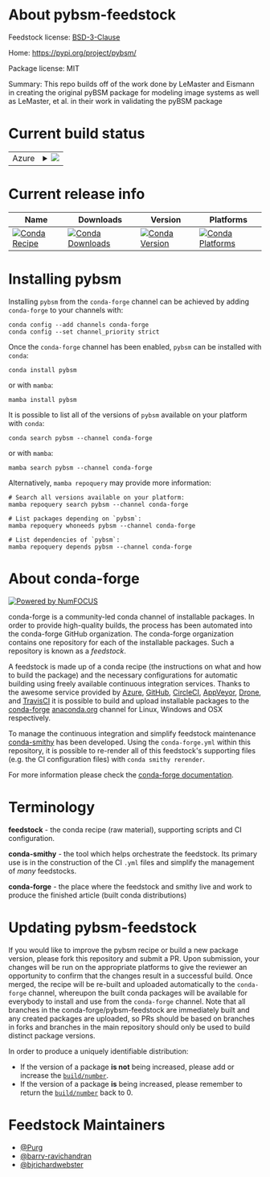 About pybsm-feedstock
=====================

Feedstock license: [BSD-3-Clause](https://github.com/conda-forge/pybsm-feedstock/blob/main/LICENSE.txt)

Home: https://pypi.org/project/pybsm/

Package license: MIT

Summary: This repo builds off of the work done by LeMaster and Eismann in creating the original pyBSM package for modeling image systems as well as LeMaster, et al. in their work in validating the pyBSM package

Current build status
====================


<table>
    
  <tr>
    <td>Azure</td>
    <td>
      <details>
        <summary>
          <a href="https://dev.azure.com/conda-forge/feedstock-builds/_build/latest?definitionId=20945&branchName=main">
            <img src="https://dev.azure.com/conda-forge/feedstock-builds/_apis/build/status/pybsm-feedstock?branchName=main">
          </a>
        </summary>
        <table>
          <thead><tr><th>Variant</th><th>Status</th></tr></thead>
          <tbody><tr>
              <td>linux_64_python3.10.____cpython</td>
              <td>
                <a href="https://dev.azure.com/conda-forge/feedstock-builds/_build/latest?definitionId=20945&branchName=main">
                  <img src="https://dev.azure.com/conda-forge/feedstock-builds/_apis/build/status/pybsm-feedstock?branchName=main&jobName=linux&configuration=linux%20linux_64_python3.10.____cpython" alt="variant">
                </a>
              </td>
            </tr><tr>
              <td>linux_64_python3.11.____cpython</td>
              <td>
                <a href="https://dev.azure.com/conda-forge/feedstock-builds/_build/latest?definitionId=20945&branchName=main">
                  <img src="https://dev.azure.com/conda-forge/feedstock-builds/_apis/build/status/pybsm-feedstock?branchName=main&jobName=linux&configuration=linux%20linux_64_python3.11.____cpython" alt="variant">
                </a>
              </td>
            </tr><tr>
              <td>linux_64_python3.12.____cpython</td>
              <td>
                <a href="https://dev.azure.com/conda-forge/feedstock-builds/_build/latest?definitionId=20945&branchName=main">
                  <img src="https://dev.azure.com/conda-forge/feedstock-builds/_apis/build/status/pybsm-feedstock?branchName=main&jobName=linux&configuration=linux%20linux_64_python3.12.____cpython" alt="variant">
                </a>
              </td>
            </tr><tr>
              <td>linux_64_python3.8.____cpython</td>
              <td>
                <a href="https://dev.azure.com/conda-forge/feedstock-builds/_build/latest?definitionId=20945&branchName=main">
                  <img src="https://dev.azure.com/conda-forge/feedstock-builds/_apis/build/status/pybsm-feedstock?branchName=main&jobName=linux&configuration=linux%20linux_64_python3.8.____cpython" alt="variant">
                </a>
              </td>
            </tr><tr>
              <td>linux_64_python3.9.____73_pypy</td>
              <td>
                <a href="https://dev.azure.com/conda-forge/feedstock-builds/_build/latest?definitionId=20945&branchName=main">
                  <img src="https://dev.azure.com/conda-forge/feedstock-builds/_apis/build/status/pybsm-feedstock?branchName=main&jobName=linux&configuration=linux%20linux_64_python3.9.____73_pypy" alt="variant">
                </a>
              </td>
            </tr><tr>
              <td>linux_64_python3.9.____cpython</td>
              <td>
                <a href="https://dev.azure.com/conda-forge/feedstock-builds/_build/latest?definitionId=20945&branchName=main">
                  <img src="https://dev.azure.com/conda-forge/feedstock-builds/_apis/build/status/pybsm-feedstock?branchName=main&jobName=linux&configuration=linux%20linux_64_python3.9.____cpython" alt="variant">
                </a>
              </td>
            </tr><tr>
              <td>osx_64_python3.10.____cpython</td>
              <td>
                <a href="https://dev.azure.com/conda-forge/feedstock-builds/_build/latest?definitionId=20945&branchName=main">
                  <img src="https://dev.azure.com/conda-forge/feedstock-builds/_apis/build/status/pybsm-feedstock?branchName=main&jobName=osx&configuration=osx%20osx_64_python3.10.____cpython" alt="variant">
                </a>
              </td>
            </tr><tr>
              <td>osx_64_python3.11.____cpython</td>
              <td>
                <a href="https://dev.azure.com/conda-forge/feedstock-builds/_build/latest?definitionId=20945&branchName=main">
                  <img src="https://dev.azure.com/conda-forge/feedstock-builds/_apis/build/status/pybsm-feedstock?branchName=main&jobName=osx&configuration=osx%20osx_64_python3.11.____cpython" alt="variant">
                </a>
              </td>
            </tr><tr>
              <td>osx_64_python3.12.____cpython</td>
              <td>
                <a href="https://dev.azure.com/conda-forge/feedstock-builds/_build/latest?definitionId=20945&branchName=main">
                  <img src="https://dev.azure.com/conda-forge/feedstock-builds/_apis/build/status/pybsm-feedstock?branchName=main&jobName=osx&configuration=osx%20osx_64_python3.12.____cpython" alt="variant">
                </a>
              </td>
            </tr><tr>
              <td>osx_64_python3.8.____cpython</td>
              <td>
                <a href="https://dev.azure.com/conda-forge/feedstock-builds/_build/latest?definitionId=20945&branchName=main">
                  <img src="https://dev.azure.com/conda-forge/feedstock-builds/_apis/build/status/pybsm-feedstock?branchName=main&jobName=osx&configuration=osx%20osx_64_python3.8.____cpython" alt="variant">
                </a>
              </td>
            </tr><tr>
              <td>osx_64_python3.9.____73_pypy</td>
              <td>
                <a href="https://dev.azure.com/conda-forge/feedstock-builds/_build/latest?definitionId=20945&branchName=main">
                  <img src="https://dev.azure.com/conda-forge/feedstock-builds/_apis/build/status/pybsm-feedstock?branchName=main&jobName=osx&configuration=osx%20osx_64_python3.9.____73_pypy" alt="variant">
                </a>
              </td>
            </tr><tr>
              <td>osx_64_python3.9.____cpython</td>
              <td>
                <a href="https://dev.azure.com/conda-forge/feedstock-builds/_build/latest?definitionId=20945&branchName=main">
                  <img src="https://dev.azure.com/conda-forge/feedstock-builds/_apis/build/status/pybsm-feedstock?branchName=main&jobName=osx&configuration=osx%20osx_64_python3.9.____cpython" alt="variant">
                </a>
              </td>
            </tr><tr>
              <td>win_64_python3.10.____cpython</td>
              <td>
                <a href="https://dev.azure.com/conda-forge/feedstock-builds/_build/latest?definitionId=20945&branchName=main">
                  <img src="https://dev.azure.com/conda-forge/feedstock-builds/_apis/build/status/pybsm-feedstock?branchName=main&jobName=win&configuration=win%20win_64_python3.10.____cpython" alt="variant">
                </a>
              </td>
            </tr><tr>
              <td>win_64_python3.11.____cpython</td>
              <td>
                <a href="https://dev.azure.com/conda-forge/feedstock-builds/_build/latest?definitionId=20945&branchName=main">
                  <img src="https://dev.azure.com/conda-forge/feedstock-builds/_apis/build/status/pybsm-feedstock?branchName=main&jobName=win&configuration=win%20win_64_python3.11.____cpython" alt="variant">
                </a>
              </td>
            </tr><tr>
              <td>win_64_python3.12.____cpython</td>
              <td>
                <a href="https://dev.azure.com/conda-forge/feedstock-builds/_build/latest?definitionId=20945&branchName=main">
                  <img src="https://dev.azure.com/conda-forge/feedstock-builds/_apis/build/status/pybsm-feedstock?branchName=main&jobName=win&configuration=win%20win_64_python3.12.____cpython" alt="variant">
                </a>
              </td>
            </tr><tr>
              <td>win_64_python3.8.____cpython</td>
              <td>
                <a href="https://dev.azure.com/conda-forge/feedstock-builds/_build/latest?definitionId=20945&branchName=main">
                  <img src="https://dev.azure.com/conda-forge/feedstock-builds/_apis/build/status/pybsm-feedstock?branchName=main&jobName=win&configuration=win%20win_64_python3.8.____cpython" alt="variant">
                </a>
              </td>
            </tr><tr>
              <td>win_64_python3.9.____73_pypy</td>
              <td>
                <a href="https://dev.azure.com/conda-forge/feedstock-builds/_build/latest?definitionId=20945&branchName=main">
                  <img src="https://dev.azure.com/conda-forge/feedstock-builds/_apis/build/status/pybsm-feedstock?branchName=main&jobName=win&configuration=win%20win_64_python3.9.____73_pypy" alt="variant">
                </a>
              </td>
            </tr><tr>
              <td>win_64_python3.9.____cpython</td>
              <td>
                <a href="https://dev.azure.com/conda-forge/feedstock-builds/_build/latest?definitionId=20945&branchName=main">
                  <img src="https://dev.azure.com/conda-forge/feedstock-builds/_apis/build/status/pybsm-feedstock?branchName=main&jobName=win&configuration=win%20win_64_python3.9.____cpython" alt="variant">
                </a>
              </td>
            </tr>
          </tbody>
        </table>
      </details>
    </td>
  </tr>
</table>

Current release info
====================

| Name | Downloads | Version | Platforms |
| --- | --- | --- | --- |
| [![Conda Recipe](https://img.shields.io/badge/recipe-pybsm-green.svg)](https://anaconda.org/conda-forge/pybsm) | [![Conda Downloads](https://img.shields.io/conda/dn/conda-forge/pybsm.svg)](https://anaconda.org/conda-forge/pybsm) | [![Conda Version](https://img.shields.io/conda/vn/conda-forge/pybsm.svg)](https://anaconda.org/conda-forge/pybsm) | [![Conda Platforms](https://img.shields.io/conda/pn/conda-forge/pybsm.svg)](https://anaconda.org/conda-forge/pybsm) |

Installing pybsm
================

Installing `pybsm` from the `conda-forge` channel can be achieved by adding `conda-forge` to your channels with:

```
conda config --add channels conda-forge
conda config --set channel_priority strict
```

Once the `conda-forge` channel has been enabled, `pybsm` can be installed with `conda`:

```
conda install pybsm
```

or with `mamba`:

```
mamba install pybsm
```

It is possible to list all of the versions of `pybsm` available on your platform with `conda`:

```
conda search pybsm --channel conda-forge
```

or with `mamba`:

```
mamba search pybsm --channel conda-forge
```

Alternatively, `mamba repoquery` may provide more information:

```
# Search all versions available on your platform:
mamba repoquery search pybsm --channel conda-forge

# List packages depending on `pybsm`:
mamba repoquery whoneeds pybsm --channel conda-forge

# List dependencies of `pybsm`:
mamba repoquery depends pybsm --channel conda-forge
```


About conda-forge
=================

[![Powered by
NumFOCUS](https://img.shields.io/badge/powered%20by-NumFOCUS-orange.svg?style=flat&colorA=E1523D&colorB=007D8A)](https://numfocus.org)

conda-forge is a community-led conda channel of installable packages.
In order to provide high-quality builds, the process has been automated into the
conda-forge GitHub organization. The conda-forge organization contains one repository
for each of the installable packages. Such a repository is known as a *feedstock*.

A feedstock is made up of a conda recipe (the instructions on what and how to build
the package) and the necessary configurations for automatic building using freely
available continuous integration services. Thanks to the awesome service provided by
[Azure](https://azure.microsoft.com/en-us/services/devops/), [GitHub](https://github.com/),
[CircleCI](https://circleci.com/), [AppVeyor](https://www.appveyor.com/),
[Drone](https://cloud.drone.io/welcome), and [TravisCI](https://travis-ci.com/)
it is possible to build and upload installable packages to the
[conda-forge](https://anaconda.org/conda-forge) [anaconda.org](https://anaconda.org/)
channel for Linux, Windows and OSX respectively.

To manage the continuous integration and simplify feedstock maintenance
[conda-smithy](https://github.com/conda-forge/conda-smithy) has been developed.
Using the ``conda-forge.yml`` within this repository, it is possible to re-render all of
this feedstock's supporting files (e.g. the CI configuration files) with ``conda smithy rerender``.

For more information please check the [conda-forge documentation](https://conda-forge.org/docs/).

Terminology
===========

**feedstock** - the conda recipe (raw material), supporting scripts and CI configuration.

**conda-smithy** - the tool which helps orchestrate the feedstock.
                   Its primary use is in the construction of the CI ``.yml`` files
                   and simplify the management of *many* feedstocks.

**conda-forge** - the place where the feedstock and smithy live and work to
                  produce the finished article (built conda distributions)


Updating pybsm-feedstock
========================

If you would like to improve the pybsm recipe or build a new
package version, please fork this repository and submit a PR. Upon submission,
your changes will be run on the appropriate platforms to give the reviewer an
opportunity to confirm that the changes result in a successful build. Once
merged, the recipe will be re-built and uploaded automatically to the
`conda-forge` channel, whereupon the built conda packages will be available for
everybody to install and use from the `conda-forge` channel.
Note that all branches in the conda-forge/pybsm-feedstock are
immediately built and any created packages are uploaded, so PRs should be based
on branches in forks and branches in the main repository should only be used to
build distinct package versions.

In order to produce a uniquely identifiable distribution:
 * If the version of a package **is not** being increased, please add or increase
   the [``build/number``](https://docs.conda.io/projects/conda-build/en/latest/resources/define-metadata.html#build-number-and-string).
 * If the version of a package **is** being increased, please remember to return
   the [``build/number``](https://docs.conda.io/projects/conda-build/en/latest/resources/define-metadata.html#build-number-and-string)
   back to 0.

Feedstock Maintainers
=====================

* [@Purg](https://github.com/Purg/)
* [@barry-ravichandran](https://github.com/barry-ravichandran/)
* [@bjrichardwebster](https://github.com/bjrichardwebster/)

